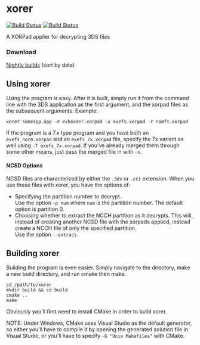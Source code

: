 # xorer
[![Build Status](https://travis-ci.org/archshift/xorer.svg?branch=master)](https://travis-ci.org/archshift/xorer)
[![Build Status](https://ci.appveyor.com/api/projects/status/9hrxmka4r8rey9e8?svg=true)](https://ci.appveyor.com/project/archshift/xorer)

A XORPad applier for decrypting 3DS files

### Download

[Nightly builds](http://builds.archshift.com/xorer/nightly) (sort by date)

## Using xorer
Using the program is easy. After it is built, simply run it from the command line with the 3DS application as the first argument, and the xorpad files as the subsequent arguments. Example:
```
xorer someapp.app -e exheader.xorpad -x exefs.xorpad -r romfs.xorpad
```
If the program is a 7.x type program and you have both an `exefs_norm.xorpad` and an `exefs_7x.xorpad` file, specify the 7x variant as well using `-7 exefs_7x.xorpad`. If you've already merged them through some other means, just pass the merged file in with `-x`.

#### NCSD Options
NCSD files are characterized by either the `.3ds` or `.cci` extension. When you use these files with xorer, you have the options of:
 - Specifying the partition number to decrypt.  
   Use the option `-p num` where `num` is the partition number. The default option is partition 0.
 - Choosing whether to extract the NCCH partition as it decrypts. This will, instead of creating another NCSD file with the xorpads applied, instead create a NCCH file of only the specified partition.  
   Use the option `--extract`.

## Building xorer
Building the program is even easier. Simply navigate to the directory, make a new build directory, and run cmake then make.
```
cd /path/to/xorer
mkdir build && cd build
cmake ..
make
```
Obviously you'll first need to install CMake in order to build xorer.

NOTE: Under Windows, CMake uses Visual Studio as the default generator, so either you'll have to compile it by opening the generated solution file in Visual Studio, or you'll have to specify `-G "Unix Makefiles"` with CMake.
